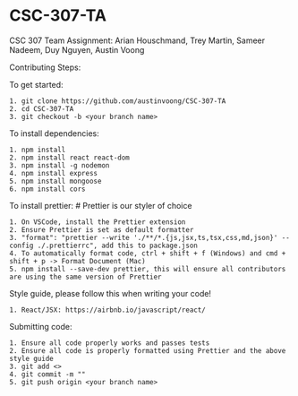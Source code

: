 # CSC-307-TA
CSC 307 Team Assignment: Arian Houschmand, Trey Martin, Sameer Nadeem, Duy Nguyen, Austin Voong

Contributing Steps:

  To get started:
  
    1. git clone https://github.com/austinvoong/CSC-307-TA
    2. cd CSC-307-TA
    3. git checkout -b <your branch name> 
    
  To install dependencies:
  
    1. npm install
    2. npm install react react-dom
    3. npm install -g nodemon
    4. npm install express
    5. npm install mongoose
    6. npm install cors
    
  To install prettier: # Prettier is our styler of choice
  
    1. On VSCode, install the Prettier extension
    2. Ensure Prettier is set as default formatter
    3. "format": "prettier --write './**/*.{js,jsx,ts,tsx,css,md,json}' --config ./.prettierrc", add this to package.json
    4. To automatically format code, ctrl + shift + f (Windows) and cmd + shift + p -> Format Document (Mac)
    5. npm install --save-dev prettier, this will ensure all contributors are using the same version of Prettier
    
  Style guide, please follow this when writing your code!
  
    1. React/JSX: https://airbnb.io/javascript/react/
    
  Submitting code:
  
    1. Ensure all code properly works and passes tests
    2. Ensure all code is properly formatted using Prettier and the above style guide
    3. git add <>
    4. git commit -m ""
    5. git push origin <your branch name>
